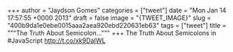 
+++
author = "Jaydson Gomes"
categories = ["tweet"]
date = "Mon Jan 14 17:57:55 +0000 2013"
draft = false
image = "{TWEET_IMAGE}"
slug = "400b9da1e0ebe0015aaa2aea920ebd220631eb63"
tags = ["tweet"]
title = """The Truth About Semicolon..."""
+++
The Truth About Semicolons in #JavaScript http://t.co/xk9DaIWL
